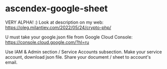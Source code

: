 # ascendex-google-sheet
VERY ALPHA! :) Look at description on my web: https://oleg.milantiev.com/2022/05/24/crypto-php/

U must take your google.json file from Google Cloud Console: https://console.cloud.google.com/?hl=ru

Use IAM & Admin section / Service Accounts subsection. Make your service account, download json file. Share your document / sheet to account's email.

